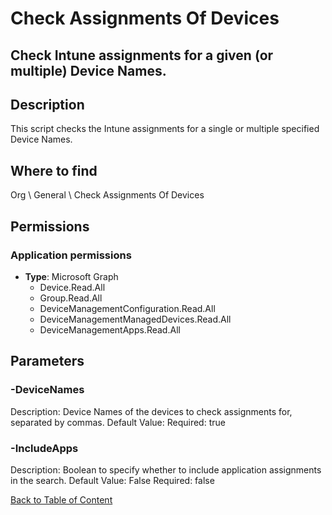 # Check Assignments Of Devices

## Check Intune assignments for a given (or multiple) Device Names.

## Description
This script checks the Intune assignments for a single or multiple specified Device Names.

## Where to find
Org \ General \ Check Assignments Of Devices

## Permissions
### Application permissions
- **Type**: Microsoft Graph
  - Device.Read.All
  - Group.Read.All
  - DeviceManagementConfiguration.Read.All
  - DeviceManagementManagedDevices.Read.All
  - DeviceManagementApps.Read.All


## Parameters
### -DeviceNames
Description: Device Names of the devices to check assignments for, separated by commas.
Default Value: 
Required: true

### -IncludeApps
Description: Boolean to specify whether to include application assignments in the search.
Default Value: False
Required: false


[Back to Table of Content](../../../README.md)

